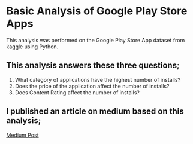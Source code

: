 # Basic Analysis of Google Play Store Apps
This analysis was performed on the Google Play Store App dataset from kaggle using Python. 
## This analysis answers these three questions;
1.	What category of applications have the highest number of installs?
2.	Does the price of the application affect the number of installs?
3.	Does Content Rating affect the number of installs?
## I published an article on medium based on this analysis;
[Medium Post](https://link.medium.com/mqFxeoQpt4)
 
